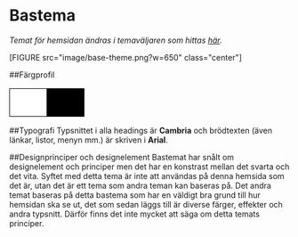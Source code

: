 Bastema
=======

*Temat för hemsidan ändras i temaväljaren som hittas [här](theme-selector).*

[FIGURE src="image/base-theme.png?w=650" class="center"]

##Färgprofil

<table>
<tr>
<td style="width: 50px; height: 50px; background-color: white; border: 1px solid black;"></td>
<td style="width: 50px; height: 50px; background-color: black; border: 1px solid black;"></td>
</tr>
</table>

##Typografi
Typsnittet i alla headings är **Cambria** och brödtexten (även länkar, listor, menyn mm.) är skriven i **Arial**.

##Designprinciper och designelement
Bastemat har snålt om designelement och principer men det har en konstrast mellan det svarta och det vita.
Syftet med detta tema är inte att användas på denna hemsida som det är, utan det är ett tema som andra
teman kan baseras på. Det andra temat baseras på detta bastema som har en väldigt bra grund till hur
hemsidan ska se ut, det som sedan läggs till är diverse färger, effekter och andra typsnitt. Därför finns
det inte mycket att säga om detta temats principer.
